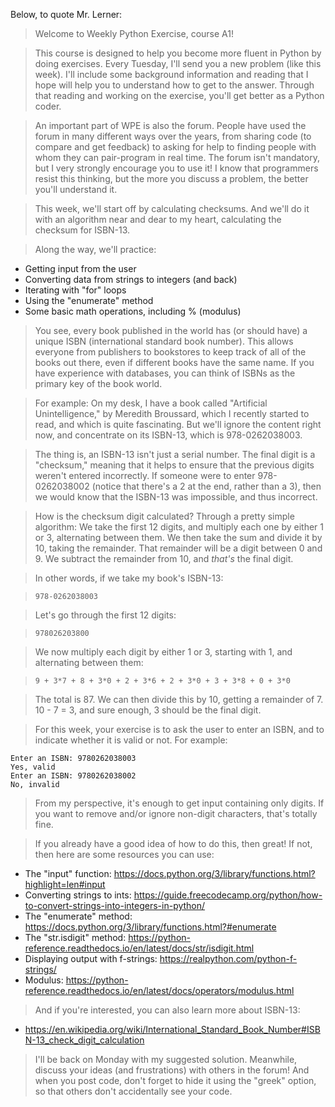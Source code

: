 Below, to quote Mr. Lerner:

>Welcome to Weekly Python Exercise, course A1!

>This course is designed to help you become more fluent in Python by doing exercises.  Every Tuesday, I'll send you a new problem (like this week).  I'll include some background information and reading that I hope will help you to understand how to get to the answer.  Through that reading and working on the exercise, you'll get better as a Python coder.

>An important part of WPE is also the forum.  People have used the forum in many different ways over the years, from sharing code (to compare and get feedback) to asking for help to finding people with whom they can pair-program in real time.  The forum isn't mandatory, but I very strongly encourage you to use it!  I know that programmers resist this thinking, but the more you discuss a problem, the better you'll understand it.

>This week, we'll start off by calculating checksums.  And we'll do it with an algorithm near and dear to my heart, calculating the checksum for ISBN-13.

>Along the way, we'll practice:
- Getting input from the user
- Converting data from strings to integers (and back)
- Iterating with "for" loops
- Using the "enumerate" method
- Some basic math operations, including % (modulus)

>You see, every book published in the world has (or should have) a unique ISBN (international standard book number).  This allows everyone from publishers to bookstores to keep track of all of the books out there, even if different books have the same name. If you have experience with databases, you can think of ISBNs as the primary key of the book world.

>For example: On my desk, I have a book called "Artificial Unintelligence," by Meredith Broussard, which I recently started to read, and which is quite fascinating.  But we'll ignore the content right now, and concentrate on its ISBN-13, which is 978-0262038003.

>The thing is, an ISBN-13 isn't just a serial number. The final digit is a "checksum," meaning that it helps to ensure that the previous digits weren't entered incorrectly.  If someone were to enter 978-0262038002 (notice that there's a 2 at the end, rather than a 3), then we would know that the ISBN-13 was impossible, and thus incorrect.

>How is the checksum digit calculated? Through a pretty simple algorithm: We take the first 12 digits, and multiply each one by either 1 or 3, alternating between them.  We then take the sum and divide it by 10, taking the remainder. That remainder will be a digit between 0 and 9.  We subtract the remainder from 10, and *that's* the final digit.

>In other words, if we take my book's ISBN-13:

>`978-0262038003`

>Let's go through the first 12 digits:

>`978026203800`

>We now multiply each digit by either 1 or 3, starting with 1, and alternating between them:

>`9 + 3*7 + 8 + 3*0 + 2 + 3*6 + 2 + 3*0 + 3 + 3*8 + 0 + 3*0`

>The total is 87.  We can then divide this by 10, getting a remainder of 7.  10 - 7 = 3, and sure enough, 3 should be the final digit.

>For this week, your exercise is to ask the user to enter an ISBN, and to indicate whether it is valid or not.  For example:
```shell
Enter an ISBN: 9780262038003
Yes, valid
Enter an ISBN: 9780262038002
No, invalid
```

>From my perspective, it's enough to get input containing only digits.  If you want to remove and/or ignore non-digit characters, that's totally fine.

>If you already have a good idea of how to do this, then great!  If not, then here are some resources you can use:
- The "input" function: https://docs.python.org/3/library/functions.html?highlight=len#input
- Converting strings to ints: https://guide.freecodecamp.org/python/how-to-convert-strings-into-integers-in-python/
- The "enumerate" method: https://docs.python.org/3/library/functions.html?#enumerate
- The "str.isdigit" method: https://python-reference.readthedocs.io/en/latest/docs/str/isdigit.html
- Displaying output with f-strings: https://realpython.com/python-f-strings/
- Modulus: https://python-reference.readthedocs.io/en/latest/docs/operators/modulus.html

>And if you're interested, you can also learn more about ISBN-13:
- https://en.wikipedia.org/wiki/International_Standard_Book_Number#ISBN-13_check_digit_calculation

>I'll be back on Monday with my suggested solution.  Meanwhile, discuss your ideas (and frustrations) with others in the forum!  And when you post code, don't forget to hide it using the "greek" option, so that others don't accidentally see your code.
